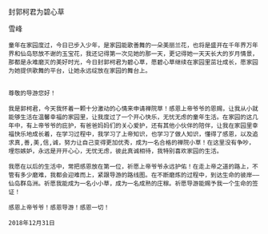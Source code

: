 封郭柯君为碧心草

雪峰


    童年在家园度过，今日已步入少年，是家园能歌善舞的一朵美丽兰花，也将是盛开在千年界万年界和仙岛怒放不谢的玉宝花，我还记得第一次见她的那一天，更记得她一天天长大的岁月情景，那都是永难磨灭的美好时光，今日封郭柯君为碧心草，愿碧心草继续在家园里茁壮成长，愿家园为她提供歌舞的平台，让她永远绽放在家园的舞台上。


    尊敬的导游您好！

    我是郭柯君，今天我怀着一颗十分激动的心情来申请禅院草！感恩上帝爷爷的恩赐，让我从小就能够生活在温馨幸福的家园里，让我度过了一个开心快乐，无忧无虑的童年生活。在家园的这几年中，有上帝爷爷的庇护，有爸爸妈妈们的关心爱护，还有其他小伙伴的陪伴，让我在家园里幸福快乐地成长着，在学习过程中，我学习了上帝知识，也学习了做人知识，懂得了感恩，以及追求真,善,美,信,诚，努力让自己变得更加优秀，成为一名合格的禅院小草！在这里没有争吵，埋怨嫉妒，永远是开开心心，无忧无虑，彼此真诚相待，我特别喜欢家园的生活。

    我愿在以后的生活中，常把感恩放在第一位，祈愿上帝爷爷永远护佑！在走上帝之道的路上，不管有多少磨难，我都会迎难而上，紧跟导游的路线图。在不断磨炼的过程中，到达生命的彼岸——仙岛群岛洲。祈愿我能成为一名小小草，成为一名成熟的庄稼。祈愿导游能赐予我一个生命的签证！

    感恩上帝爷爷！感恩导游！感恩一切！

    2018年12月31日



